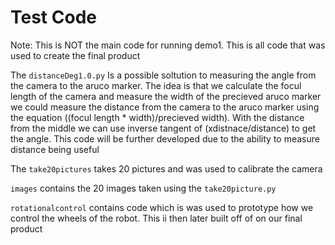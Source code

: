 # Test Code
Note: This is NOT the main code for running demo1. This is all code that was used to create the final product 

The `distanceDeg1.0.py` Is a possible soltution to measuring the angle from the camera to the aruco marker. 
The idea is that we calculate the  focul length of the camera and measure the width of the precieved aruco marker
we could measure the distance from the camera to the aruco marker using the equation ((focul length * width)/precieved width).
With the distance from the middle we can use inverse tangent of (xdistnace/distance) to get the angle. This code will be further
developed due to the ability to measure distance being useful

The `take20pictures` takes 20 pictures and was used to calibrate the camera

`images` contains the 20 images taken using the `take20picture.py`

`rotationalcontrol` contains code which is was used to prototype how we control the wheels of the robot. This ii then later built off of on our final product